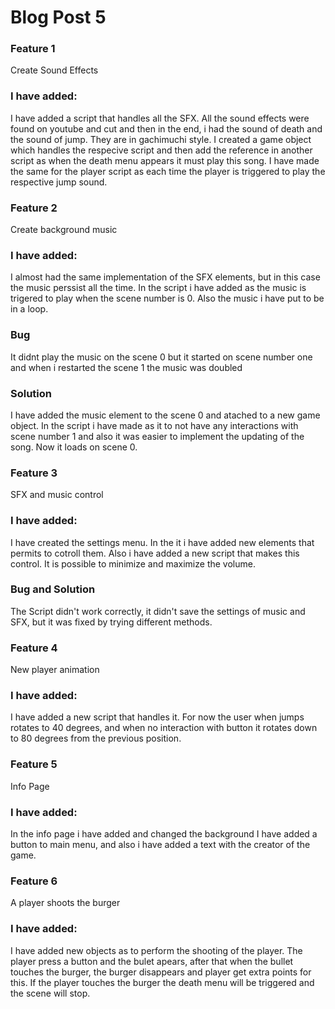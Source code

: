 # Blog Post 5

### Feature 1
Create Sound Effects

### I have added: 
I have added a script that handles all the SFX. All the sound effects were found on youtube and cut and then in the end, i had the sound of death and the sound of jump. They are in gachimuchi style. I created a game object which handles the respecive script and then add the reference in another script as when the death menu appears it must play this song. I have made the same for the player script as each time the player is triggered to play the respective jump sound.
### Feature 2
Create background music

### I have added: 
I almost had the same implementation of the SFX elements, but in this case the music perssist all the time. In the script i have added as the music is trigered to play when the scene number is 0. Also the music i have put to be in a loop.
### Bug
It didnt play the music on the scene 0 but it started on scene number one and when i restarted the scene 1 the music was doubled
### Solution
I have added the music element to the scene 0 and atached to a new game object. In the script i have made as it to not have any interactions with scene number 1 and also it was easier to implement the updating of the song. Now it loads on scene 0.

### Feature 3
SFX and music control

### I have added: 
I have created the settings menu. In the it i have added new elements that permits to cotroll them. Also i have added a new script that makes this control. It is possible to minimize and maximize the volume.
### Bug and Solution
The Script didn't work correctly, it didn't save the settings of music and SFX, but it was fixed by trying different methods.

### Feature 4
New player animation

### I have added: 
I have added a new script that handles it. For now the user when jumps rotates to 40 degrees, and when no interaction with button it rotates down to 80 degrees from the previous position.

### Feature 5
Info  Page

### I have added: 
In the info page i have added and changed the background I have added a button to main menu, and also i have added a text with the creator of the game. 

### Feature 6

A player shoots the burger

### I have added:
I have added new objects as to perform the shooting of the player. The player press a button and the bulet apears, after that when the bullet touches the burger, the burger disappears and player get extra points for this. If the player touches the burger the death menu will be triggered and the scene will stop. 